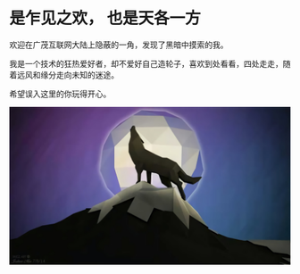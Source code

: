 # 是乍见之欢， 也是天各一方

欢迎在广茂互联网大陆上隐蔽的一角，发现了黑暗中摸索的我。

我是一个技术的狂热爱好者，却不爱好自己造轮子，喜欢到处看看，四处走走，随着远风和缘分走向未知的迷途。

希望误入这里的你玩得开心。

![Image](../public/images/v2-04601cb99586f8e4fb220686ed52b6a4_720w.jpg)
